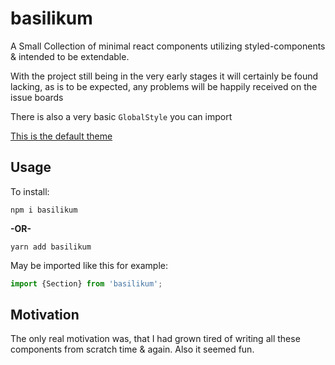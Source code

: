 # basilikum

A Small Collection of minimal react components utilizing styled-components &
intended to be extendable.

With the project still being in the very early stages it will certainly be found
lacking, as is to be expected, any problems will be happily received on the
issue boards

There is also a very basic `GlobalStyle` you can import

[This is the default theme](src/lib/defaultTheme.js)

## Usage

To install:

```shell
npm i basilikum
```

**-OR-**

```shell
yarn add basilikum
```

May be imported like this for example:

```js
import {Section} from 'basilikum';
```

## Motivation

The only real motivation was, that I had grown tired of writing all these
components from scratch time & again. Also it seemed fun.
